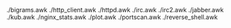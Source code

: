 
./bigrams.awk
./http_client.awk
./httpd.awk
./irc.awk
./irc2.awk
./jabber.awk
./kub.awk
./nginx_stats.awk
./plot.awk
./portscan.awk
./reverse_shell.awk
